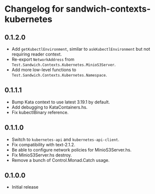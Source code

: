 # Changelog for sandwich-contexts-kubernetes

## 0.1.2.0

* Add `getKubectlEnvironment`, similar to `askKubectlEnvironment` but not requiring reader context.
* Re-export `NetworkAddress` from `Test.Sandwich.Contexts.Kubernetes.MinioS3Server`.
* Add more low-level functions to `Test.Sandwich.Contexts.Kubernetes.Namespace`.

## 0.1.1.1

* Bump Kata context to use latest 3.19.1 by default.
* Add debugging to KataContainers.hs.
* Fix kubectlBinary reference.

## 0.1.1.0

* Switch to `kubernetes-api` and `kubernetes-api-client`.
* Fix compatibility with text-2.1.2.
* Be able to configure network policies for MinioS3Server.hs.
* Fix MinioS3Server.hs destroy.
* Remove a bunch of Control.Monad.Catch usage.

## 0.1.0.0

* Initial release

